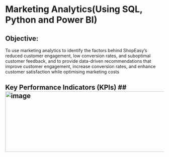 # Marketing Analytics(Using SQL, Python and Power BI) #
## Objective: ##
To use marketing analytics to identify the factors behind ShopEasy’s reduced customer engagement, low conversion rates, and suboptimal customer feedback, and to provide data-driven recommendations that improve customer engagement, increase conversion rates, and enhance customer satisfaction while optimising marketing costs

## Key Performance Indicators (KPIs) ##<img width="1442" height="193" alt="image" src="https://github.com/user-attachments/assets/fda5c295-bdd6-4019-93a4-b37d11e7d856" />

